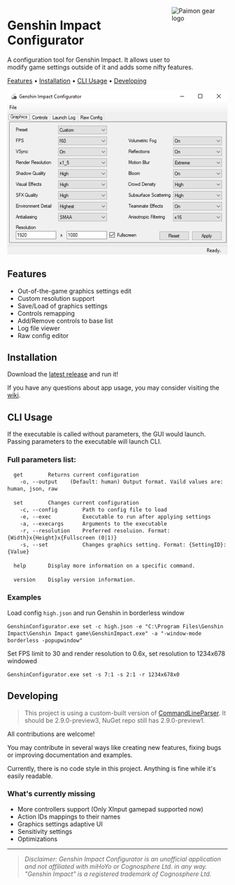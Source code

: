 ﻿<img src="pmngear.ico" align="right"
     alt="Paimon gear logo" width="128" height="128">
# Genshin Impact Configurator

A configuration tool for Genshin Impact. It allows user to modify game settings outside of it and adds some nifty features.

[Features](#Features) •
[Installation](#installation) •
[CLI Usage](#CLI-usage) •
[Developing](#Developing)

![Main window](mainscreen.png)
## Features
 - Out-of-the-game graphics settings edit
 - Custom resolution support
 - Save/Load of graphics settings
 - Controls remapping
 - Add/Remove controls to base list
 - Log file viewer
 - Raw config editor

## Installation
Download the [latest release](https://github.com/Myp3a/GenshinConfigurator/releases/latest) and run it!

If you have any questions about app usage, you may consider visiting the [wiki](https://github.com/Myp3a/GenshinConfigurator/wiki).

## CLI Usage
If the executable is called without parameters, the GUI would launch.  
Passing parameters to the executable will launch CLI.  
### Full parameters list:
```
  get        Returns current configuration
    -o, --output    (Default: human) Output format. Vaild values are: human, json, raw

  set        Changes current configuration
    -c, --config        Path to config file to load
    -e, --exec          Executable to run after applying settings
    -a, --execargs      Arguments to the executable
    -r, --resolution    Preferred resoluion. Format: {Width}x{Height}x{Fullscreen (0|1)}
    -s, --set           Changes graphics setting. Format: {SettingID}:{Value}

  help       Display more information on a specific command.

  version    Display version information.
```
### Examples
Load config `high.json` and run Genshin in borderless window
```
GenshinConfigurator.exe set -c high.json -e "C:\Program Files\Genshin Impact\Genshin Impact game\GenshinImpact.exe" -a "-window-mode borderless -popupwindow"
```

Set FPS limit to 30 and render resolution to 0.6x, set resolution to 1234x678 windowed
```
GenshinConfigurator.exe set -s 7:1 -s 2:1 -r 1234x678x0
```

## Developing
> This project is using a custom-built version of [CommandLineParser](https://github.com/commandlineparser/commandline/releases/tag/v2.9.0-preview3). It should be 2.9.0-preview3, NuGet repo still has 2.9.0-preview1.

All contributions are welcome!  

You may contribute in several ways like creating new features, fixing bugs or improving documentation and examples.  

Currently, there is no code style in this project. Anything is fine while it's easily readable.  

### What's currently missing
 - More controllers support (Only XInput gamepad supported now)
 - Action IDs mappings to their names
 - Graphics settings adaptive UI
 - Sensitivity settings
 - Optimizations
---

> *Disclaimer: Genshin Impact Configurator is an unofficial application and not affiliated with miHoYo or Cognosphere Ltd. in any way. "Genshin Impact" is a registered trademark of Cognosphere Ltd.*
